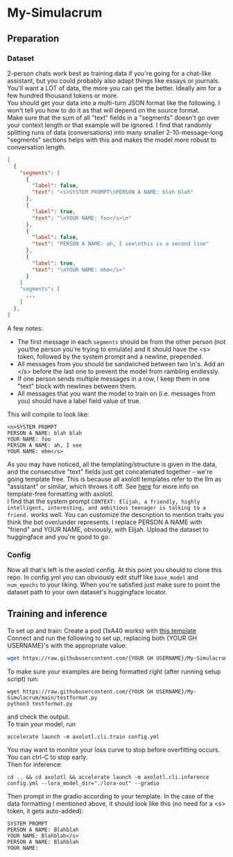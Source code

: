 # My-Simulacrum
## Preparation
### Dataset
2-person chats work best as training data if you're going for a chat-like assistant, but you could probably also adapt things like essays or journals. You'll want a LOT of data, the more you can get the better. Ideally aim for a few hundred thousand tokens or more.  
You should get your data into a multi-turn JSON format like the following. I won't tell you how to do it as that will depend on the source format.  
Make sure that the sum of all "text" fields in a "segments" doesn't go over your context length or that example will be ignored. I find that randomly splitting runs of data (conversations) into many smaller 2-10-message-long "segments" sections helps with this and makes the model more robust to conversation length.  
```json
[
  {
    "segments": [
      {
        "label": false,
        "text": "<s>SYSTEM PROMPT\nPERSON A NAME: blah blah"
      },
      {
        "label": true,
        "text": "\nYOUR NAME: foo</s>\n"
      },
      {
        "label": false,
        "text": "PERSON A NAME: ah, I see\nthis is a second line"
      },
      {
        "label": true,
        "text": "\nYOUR NAME: mhm</s>"
      }
    ]
    "segments": [
      ...
    ]
  },
]
```
A few notes:
- The first message in each `segments` should be from the other person (not you/the person you're trying to emulate) and it should have the \<s\> token, followed by the system prompt and a newline, prepended.
- All messages from you should be sandwiched between two \n's. Add an \</s\> before the last one to prevent the model from rambling endlessly.
- If one person sends multiple messages in a row, I keep them in one "text" block with newlines between them.
- All messages that you want the model to train on (i.e. messages from you) should have a label field value of true.

This will compile to look like:  
```
<n>SYSTEM PROMPT
PERSON A NAME: blah blah
YOUR NAME: foo
PERSON A NAME: ah, I see
YOUR NAME: mhm</s>
```
As you may have noticed, all the templating/structure is given in the data, and the consecutive "text" fields just get concatenated together - we're going template free. This is because all axolotl templates refer to the llm as "assistant" or similar, which throws it off. See [here](https://openaccess-ai-collective.github.io/axolotl/docs/input_output.html) for more info on template-free formatting with axolotl.  
I find that the system prompt `CONTEXT: Elijah, a friendly, highly intelligent, interesting, and ambitious teenager is talking to a friend.` works well. You can customize the description to mention traits you think the bot over/under represents. I replace PERSON A NAME with "friend" and YOUR NAME, obviously, with Elijah.
Upload the dataset to huggingface and you're good to go.
### Config
Now all that's left is the axolotl config. At this point you should to clone this repo. In config.yml you can obviously edit stuff like `base_model` and `num_epochs` to your liking. When you're satisfied just make sure to point the dataset path to your own dataset's huggingface locator.  
## Training and inference
To set up and train:
Create a pod (1xA40 works) with [this template](https://www.runpod.io/console/gpu-cloud?template=v2ickqhz9s&ref=6i7fkpdz)  
Connect and run the following to set up, replacing both {YOUR GH USERNAME}'s with the appropriate value:  
```bash
wget https://raw.githubusercontent.com/{YOUR GH USERNAME}/My-Simulacrum/main/run.bash && bash run.bash {YOUR GH USERNAME}
```
To make sure your examples are being formatted right (after running setup script) run:  
```
wget https://raw.githubusercontent.com/{YOUR GH USERNAME}/My-Simulacrum/main/testformat.py
python3 testformat.py
```
and check the output.  
To train your model, run 
```
accelerate launch -m axolotl.cli.train config.yml
```
You may want to monitor your loss curve to stop before overfitting occurs. You can ctrl-C to stop early.  
Then for inference:
```
cd .. && cd axolotl && accelerate launch -m axolotl.cli.inference config.yml --lora_model_dir="./lora-out" --gradio
```
Then prompt in the gradio according to your template. In the case of the data formatting I mentioned above, it should look like this (no need for a \<s\> token, it gets auto-added):
```
SYSTEM PROMPT
PERSON A NAME: Blahblah
YOUR NAME: Blahblah</s>
PERSON A NAME: Blahblah
YOUR NAME:
```

